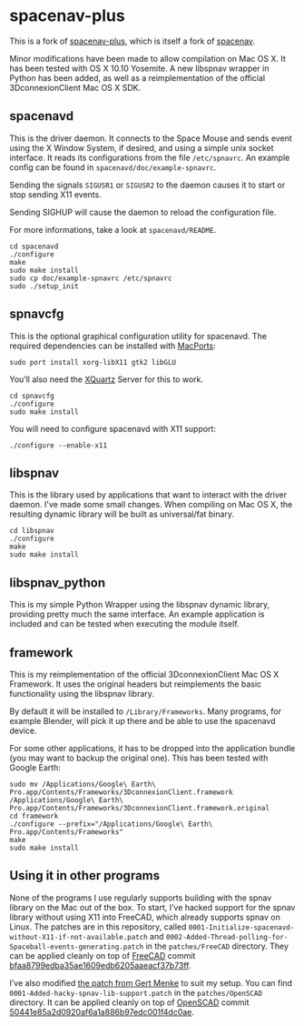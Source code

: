 # spacenav-plus

This is a fork of [spacenav-plus](https://github.com/BenBergman/spacenav-plus), which is itself a fork of [spacenav](http://spacenav.sourceforge.net).

Minor modifications have been made to allow compilation on Mac OS X. It has been tested with OS X 10.10 Yosemite. A new libspnav wrapper in Python has been added, as well as a reimplementation of the official 3DconnexionClient Mac OS X SDK.

## spacenavd

This is the driver daemon. It connects to the Space Mouse and sends event using the X Window System, if desired, and using a simple unix socket interface. It reads its configurations from the file `/etc/spnavrc`. An example config can be found in `spacenavd/doc/example-spnavrc`.

Sending the signals `SIGUSR1` or `SIGUSR2` to the daemon causes it to start or stop sending X11 events.

Sending SIGHUP will cause the daemon to reload the configuration file.

For more informations, take a look at `spacenavd/README`.

    cd spacenavd
    ./configure
    make
    sudo make install
    sudo cp doc/example-spnavrc /etc/spnavrc
    sudo ./setup_init

## spnavcfg

This is the optional graphical configuration utility for spacenavd. The required dependencies can be installed with [MacPorts](https://www.macports.org):

    sudo port install xorg-libX11 gtk2 libGLU

You’ll also need the [XQuartz](http://www.xquartz.org) Server for this to work.

    cd spnavcfg
    ./configure
    sudo make install

You will need to configure spacenavd with X11 support:

    ./configure --enable-x11

## libspnav

This is the library used by applications that want to interact with the driver daemon. I've made some small changes. When compiling on Mac OS X, the resulting dynamic library will be built as universal/fat binary.

    cd libspnav
    ./configure
    make
    sudo make install

## libspnav_python

This is my simple Python Wrapper using the libspnav dynamic library, providing pretty much the same interface. An example application is included and can be tested when executing the module itself.

## framework

This is my reimplementation of the official 3DconnexionClient Mac OS X Framework. It uses the original headers but reimplements the basic functionality using the libspnav library.

By default it will be installed to `/Library/Frameworks`. Many programs, for example Blender, will pick it up there and be able to use the spacenavd device.

For some other applications, it has to be dropped into the application bundle (you may want to backup the original one). This has been tested with Google Earth:

    sudo mv /Applications/Google\ Earth\ Pro.app/Contents/Frameworks/3DconnexionClient.framework /Applications/Google\ Earth\ Pro.app/Contents/Frameworks/3DconnexionClient.framework.original
    cd framework
    ./configure --prefix="/Applications/Google\ Earth\ Pro.app/Contents/Frameworks"
    make
    sudo make install

## Using it in other programs

None of the programs I use regularly supports building with the spnav library on the Mac out of the box. To start, I’ve hacked support for the spnav library without using X11 into FreeCAD, which already supports spnav on Linux. The patches are in this repository, called `0001-Initialize-spacenavd-without-X11-if-not-available.patch` and `0002-Added-Thread-polling-for-Spaceball-events-generating.patch` in the `patches/FreeCAD` directory. They can be applied cleanly on top of [FreeCAD](https://github.com/FreeCAD/FreeCAD) commit [bfaa8799edba35ae1609edb6205aaeacf37b73ff](https://github.com/FreeCAD/FreeCAD/commit/bfaa8799edba35ae1609edb6205aaeacf37b73ff).

I’ve also modified [the patch from Gert Menke](http://forum.openscad.org/Working-on-SpacePilot-support-need-help-with-rotation-tp13057p13236.html) to suit my setup. You can find `0001-Added-hacky-spnav-lib-support.patch` in the `patches/OpenSCAD` directory. It can be applied cleanly on top of [OpenSCAD](https://github.com/openscad/openscad) commit [50441e85a2d0920af6a1a886b97edc001f4dc0ae](https://github.com/openscad/openscad/commit/50441e85a2d0920af6a1a886b97edc001f4dc0ae).

